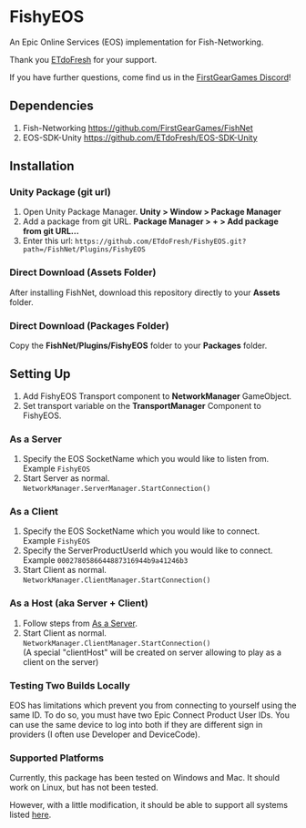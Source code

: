 # FishyEOS
An Epic Online Services (EOS) implementation for Fish-Networking.

Thank you [ETdoFresh](https://github.com/sponsors/etdofresh) for your support.

If you have further questions, come find us in the [FirstGearGames Discord](https://discord.gg/Ta9HgDh4Hj)!


## Dependencies

1. Fish-Networking https://github.com/FirstGearGames/FishNet
2. EOS-SDK-Unity https://github.com/ETdoFresh/EOS-SDK-Unity


## Installation

### Unity Package (git url)

1. Open Unity Package Manager. **Unity > Window > Package Manager**
2. Add a package from git URL. **Package Manager > + > Add package from git URL...**
3. Enter this url: `https://github.com/ETdoFresh/FishyEOS.git?path=/FishNet/Plugins/FishyEOS`

### Direct Download (Assets Folder)

After installing FishNet, download this repository directly to your **Assets** folder.

### Direct Download (Packages Folder)

Copy the **FishNet/Plugins/FishyEOS** folder to your **Packages** folder.


## Setting Up

1. Add FishyEOS Transport component to **NetworkManager** GameObject.
2. Set transport variable on the **TransportManager** Component to FishyEOS.

### As a Server
1. Specify the EOS SocketName which you would like to listen from.  
   Example `FishyEOS`
2. Start Server as normal.  
   `NetworkManager.ServerManager.StartConnection()`

### As a Client
1. Specify the EOS SocketName which you would like to connect.  
   Example `FishyEOS`
2. Specify the ServerProductUserId which you would like to connect.  
   Example `0002780586644887316944b9a41246b3`
3. Start Client as normal.  
   `NetworkManager.ClientManager.StartConnection()`

### As a Host (aka Server + Client)
1. Follow steps from [As a Server](#as-a-server).
2. Start Client as normal.  
   `NetworkManager.ClientManager.StartConnection()`  
   (A special "clientHost" will be created on server allowing to play as a client on the server)

### Testing Two Builds Locally
EOS has limitations which prevent you from connecting to yourself using the same ID. To do so, you must have two Epic Connect Product User IDs. You can use the same device to log into both if they are different sign in providers (I often use Developer and DeviceCode).

### Supported Platforms
Currently, this package has been tested on Windows and Mac. It should work on Linux, but has not been tested.

However, with a little modification, it should be able to support all systems listed [here](https://dev.epicgames.com/docs/game-services/platforms#platform-specific-documentation).